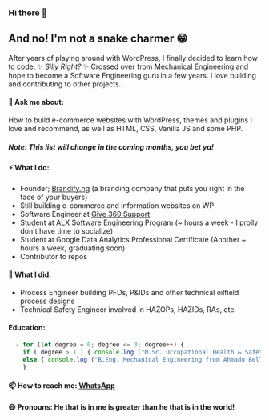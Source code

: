 ### Hi there 👋

## And no! I'm not a snake charmer 😁

After years of playing around with WordPress, I finally decided to learn how to code. ✨ _Silly Right?_ ✨ Crossed over from Mechanical Engineering and hope to become a Software Engineering guru in a few years. I love building and contributing to other projects.

#### 💬 Ask me about:
How to build e-commerce websites with WordPress, themes and plugins I love and recommend, as well as HTML, CSS, Vanilla JS and some PHP.
##### Note: This list will change in the coming months, you bet ya!

#### ⚡ What I do:
  - Founder; [Brandify.ng](https://github.com/brandify-ng) (a branding company that puts you right in the face of your buyers)
  - Still building e-commerce and information websites on WP
  - Software Engineer at [Give 360 Support](https://give360support.com)
  - Student at ALX Software Engineering Program (~ hours a week - I prolly don't have time to socialize)
  - Student at Google Data Analytics Professional Certificate (Another ~ hours a week, graduating soon)
  - Contributor to repos

#### 🌱 What I did:
  - Process Engineer building PFDs, P&IDs and other technical oilfield process designs
  - Technical Safety Engineer involved in HAZOPs, HAZIDs, RAs, etc.

#### Education:
```javascript
  - for (let degree = 0; degree <= 3; degree++) {
    if ( degree > 1 ) { console.log ("M.Sc. Occupational Health & Safety from University of Port Harcourt"); }     
    else { console.log ("B.Eng. Mechanical Engineering from Ahmadu Bello University, Zaria"); } 
    }
```
#### 📫 How to reach me: [WhatsApp](https://wa.me/2349091901021/)

#### 😄 Pronouns: He that is in me is greater than he that is in the world!

